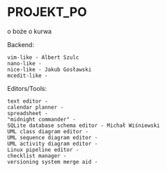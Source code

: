 # PROJEKT_PO
o boże o kurwa

Backend:

    vim-like - Albert Szulc
    nano-like -
    nice-like - Jakub Gosławski
    mcedit-like -

Editors/Tools:

    text editor -
    calendar planner -
    spreadsheet -
    "midnight commander" -
    SQLite database schema editor - Michał Wiśniewski
    UML class diagram editor -
    UML sequence diagram editor -
    UML activity diagram editor -
    Linux pipeline editor -
    checklist manager -
    versioning system merge aid -
